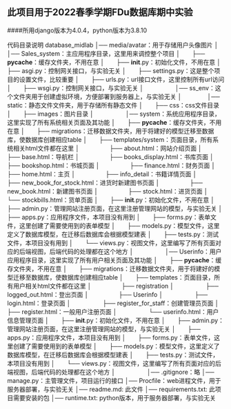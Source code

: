 ## 此项目用于2022春季学期FDu数据库期中实验
####所用django版本为4.0.4，python版本为3.8.10

代码目录说明
database_midlab
│── media/avatar：用于存储用户头像图片
│
│── Sales_system：主应用程序目录，这里用来调控整个项目
│　　├── __pycache__：缓存文件夹，不用在意
│　　├── __init__.py：初始化文件，不用在意
│　　├── asgi.py：控制网关接口，与实验无关
│　　├── settings.py：这是整个项目的设置文件，比较重要
│　　├── urls.py：url接口文件，这里控制所有url访问
│　　├── wsgi.py：控制网关接口，与实验无关
│　　　　　
│── ss_env：这个文件夹用于创建虚拟环境，方便部署到服务器上，与实验无关
│　　　　
│── static：静态文件文件夹，用于存储所有静态文件
│　　├── css：css文件目录
│　　├── images：图片目录
│　　　　　
│── system：系统应用程序目录，这里实现了所有系统相关页面及其功能
│　　├── __pycache__：缓存文件夹，不用在意
│　　├── migrations：迁移数据文件夹，用于将建好的模型迁移至数据库，使数据库创建相应table
│　　├── templates/system：页面目录，所有系统相关html文件都在这里
│　　　　　├── about.html：网站介绍页面
│　　　　　├── base.html：导航栏
│　　　　　├── books_display.html：书库页面
│　　　　　├── bookshop.html：书城页面
│　　　　　├── finance.html：财务页面
│　　　　　├── home.html：主页
│　　　　　├── info_detail：书籍详情页面
│　　　　　├── new_book_for_stock.html：进货时新建图书页面
│　　　　　├── new_book.html：新建图书页面
│　　　　　├── stock.html：进货页面
│　　　　　└── stockbills.html：货单页面
│　　├── __init__.py：初始化文件，不用在意
│　　├── admin.py：管理网站注册页面，在这里注册管理网站的模型，与实验无关
│　　├── apps.py：应用程序文件，本项目没有用到
│　　├── forms.py：表单文件，这里创建了需要使用到的表单模型
│　　├── models.py：模型文件，这里定义了数据库模型，在迁移后数据库会根据模型建表
│　　├── tests.py：测试文件，本项目没有用到
│　　└── views.py：视图文件，这里编写了所有页面对应的后端视图，后端代码的处理都在这个地方
│　　　　　
│── Userinfo：用户应用程序目录，这里实现了所有用户相关页面及其功能
│　　├── __pycache__：缓存文件夹，不用在意
│　　├── migrations：迁移数据文件夹，用于将建好的模型迁移至数据库，使数据库创建相应table
│　　├── templates：页面目录，所有用户相关html文件都在这里
│　　　　　├── registration
│　　　　　     ├── logged_out.html：登出页面
│　　　　　├── Userinfo
│　　　　　     ├── login.html：登录页面
│　　　　　     ├── register_for_staff：创建管理员页面
│　　　　　     ├── register.html：一般用户注册页面
│　　　　　     └── userinfo.html：用户信息管理页面
│　　├── __init__.py：初始化文件，不用在意
│　　├── admin.py：管理网站注册页面，在这里注册管理网站的模型，与实验无关
│　　├── apps.py：应用程序文件，本项目没有用到
│　　├── forms.py：表单文件，这里创建了需要使用到的表单模型
│　　├── models.py：模型文件，这里定义了数据库模型，在迁移后数据库会根据模型建表
│　　├── tests.py：测试文件，本项目没有用到
│　　└── views.py：视图文件，这里编写了所有页面对应的后端视图，后端代码的处理都在这个地方
│　　　　　
│── .gitignore：略
│── manage.py：主管理文件，项目运行的接口
│── Procfile：web进程文件，用于服务器部署，与实验无关
│── readme.md: 此文件
│── requirements.txt: 此项目需要安装的包
│── runtime.txt: python版本，用于服务器部署，与实验无关